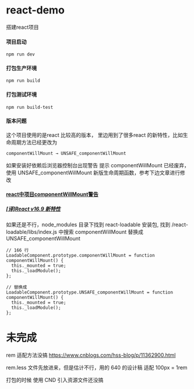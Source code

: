 # react-demo
搭建react项目


#### 项目启动
```
npm run dev
```

#### 打包生产环境
```
npm run build
```

#### 打包测试环境
```
npm run build-test
```

#### 版本问题
这个项目使用的是react 比较高的版本，
里边用到了很多react 的新特性，比如生命周期方法已经更改为
```javascript
componentWillMount → UNSAFE_componentWillMount
```
如果安装好依赖后浏览器控制台出现警告 提示 componentWillMount 已经废弃，使用 UNSAFE_componentWillMount 新版生命周期函数，参考下边文章进行修改
#### [react中项目componentWillMount警告](https://blog.csdn.net/HarryHY/article/details/104153011?depth_1-utm_source=distribute.pc_relevant.none-task-blog-BlogCommendFromBaidu-6&utm_source=distribute.pc_relevant.none-task-blog-BlogCommendFromBaidu-6)
##### [\[译\]React v16.9 新特性](https://blog.csdn.net/lunahaijiao/article/details/99619460?depth_1-utm_source=distribute.pc_relevant.none-task-blog-BlogCommendFromBaidu-1&utm_source=distribute.pc_relevant.none-task-blog-BlogCommendFromBaidu-1)

如果还是不行，node_modules 目录下找到 react-loadable 安装包, 找到 /react-loadable/libs/index.js 中搜索 componentWillMount 替换成 UNSAFE_componentWillMount

```
// 166 行
LoadableComponent.prototype.componentWillMount = function componentWillMount() {
  this._mounted = true;
  this._loadModule();
};

// 替换成
LoadableComponent.prototype.UNSAFE_componentWillMount = function componentWillMount() {
  this._mounted = true;
  this._loadModule();
};
```

# 未完成
rem 适配方法没搞
https://www.cnblogs.com/hss-blog/p/11362900.html

rem.less 文件先放进来，但是估计不行，用的 640 的设计稿 适配 100px = 1rem

打包的时候 使用 CND 引入资源文件还没搞

